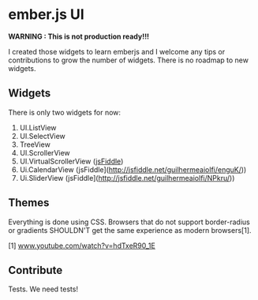 # ember.js UI


**WARNING : This is not production ready!!!**

I created those widgets to learn emberjs and I welcome any tips or contributions to grow the number of widgets. There is no roadmap to new widgets. 

## Widgets


There is only two widgets for now:

1. UI.ListView
2. UI.SelectView
3. TreeView
4. UI.ScrollerView
5. UI.VirtualScrollerView ([jsFiddle](http://www.jsfiddle.net/Z7SCN/12/))
6. Ui.CalendarView (jsFiddle](http://jsfiddle.net/guilhermeaiolfi/enguK/))
7. Ui.SliderView (jsFiddle](http://jsfiddle.net/guilhermeaiolfi/NPkru/))

## Themes

Everything is done using CSS. Browsers that do not support border-radius or gradients SHOULDN'T get the same experience as modern browsers[1].

[1] www.youtube.com/watch?v=hdTxeR90_1E

## Contribute

Tests. We need tests!